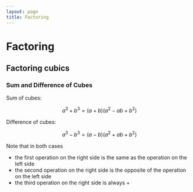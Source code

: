 ```yaml
---
layout: page
title: Factoring
---
```


# Factoring

## Factoring cubics

### Sum and Difference of Cubes

Sum of cubes:

$$ a^3 + b^3 = (a+b)(a^2 - ab + b^2) $$

Difference of cubes:

$$ a^3 - b^3 = (a-b)(a^2 +ab + b^2) $$

Note that in both cases
* the first operation on the right side is the same as the operation on the left side
* the second operation on the right side is the opposite of the operation on the left side
* the third operation on the right side is always $+$
